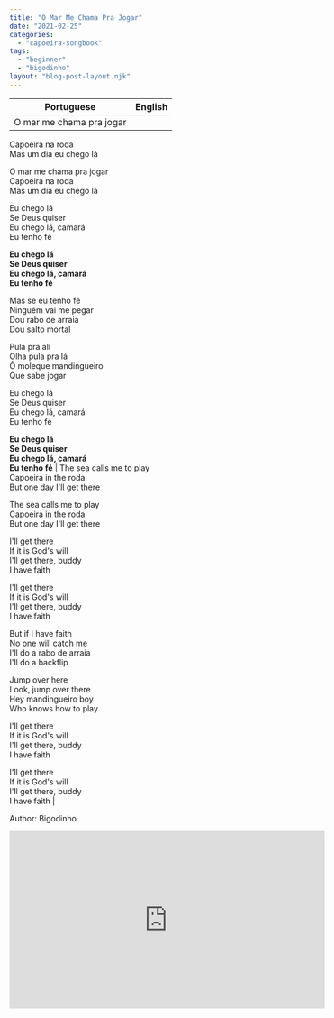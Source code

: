 ```yaml
---
title: "O Mar Me Chama Pra Jogar"
date: "2021-02-25"
categories: 
  - "capoeira-songbook"
tags: 
  - "beginner"
  - "bigodinho"
layout: "blog-post-layout.njk"
---
```


| Portuguese | English |
| --- | --- |
| O mar me chama pra jogar  
Capoeira na roda  
Mas um dia eu chego lá  
  
O mar me chama pra jogar  
Capoeira na roda  
Mas um dia eu chego lá  
  
Eu chego lá  
Se Deus quiser  
Eu chego lá, camará  
Eu tenho fé  
  
**Eu chego lá  
Se Deus quiser  
Eu chego lá, camará  
Eu tenho fé**  
  
Mas se eu tenho fé  
Ninguém vai me pegar  
Dou rabo de arraia  
Dou salto mortal  
  
Pula pra ali  
Olha pula pra lá  
Ô moleque mandingueiro  
Que sabe jogar  
  
Eu chego lá  
Se Deus quiser  
Eu chego lá, camará  
Eu tenho fé  
  
**Eu chego lá  
Se Deus quiser  
Eu chego lá, camará  
Eu tenho fé** | The sea calls me to play  
Capoeira in the roda  
But one day I'll get there  
  
The sea calls me to play  
Capoeira in the roda  
But one day I'll get there  
  
I'll get there  
If it is God's will  
I'll get there, buddy  
I have faith  
  
I'll get there  
If it is God's will  
I'll get there, buddy  
I have faith  
  
But if I have faith  
No one will catch me  
I'll do a rabo de arraia  
I'll do a backflip  
  
Jump over here  
Look, jump over there  
Hey mandingueiro boy  
Who knows how to play  
  
I'll get there  
If it is God's will  
I'll get there, buddy  
I have faith  
  
I'll get there  
If it is God's will  
I'll get there, buddy  
I have faith |

<figcaption>

Author: Bigodinho

</figcaption>

<iframe width="560" height="315" src="https://www.youtube.com/embed/ScODwF5JVA0" title="YouTube video player" frameborder="0" allow="accelerometer; autoplay; clipboard-write; encrypted-media; gyroscope; picture-in-picture" allowfullscreen></iframe>

